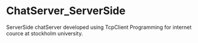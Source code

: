 # ChatServer_ServerSide
ServerSide chatServer developed using TcpClient
Programming for internet cource at stockholm university.
